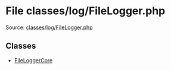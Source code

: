 File classes/log/FileLogger.php
=========

Source: [classes/log/FileLogger.php](https://github.com/PrestaShop/PrestaShop/blob/1.6.1.2/classes/log/FileLogger.php)


Classes
-------

* [FileLoggerCore](class.FileLoggerCore.md)

